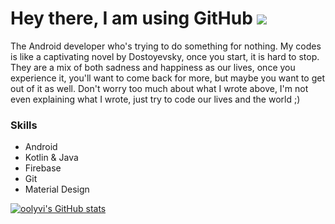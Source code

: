Hey there, I am using GitHub ![](https://user-images.githubusercontent.com/18350557/176309783-0785949b-9127-417c-8b55-ab5a4333674e.gif) 
============================================================================================================================

The Android developer who's trying to do something for nothing. My codes is like a captivating novel by Dostoyevsky, once you start, it is hard to stop. They are a mix of both sadness and happiness as our lives, once you experience it, you'll want to come back for more, but maybe you want to get out of it as well. Don't worry too much about what I wrote above, I'm not even explaining what I wrote, just try to code our lives and the world ;)


### Skills
* Android
* Kotlin & Java
* Firebase
* Git
* Material Design

<a href="http://www.github.com/oolyvi"><img src="https://github-readme-stats.vercel.app/api?username=oolyvi&show_icons=true&hide=&count_private=true&title_color=0891b2&text_color=ffffff&icon_color=0891b2&bg_color=1c1917&hide_border=true&show_icons=true" alt="oolyvi's GitHub stats" /></a>
